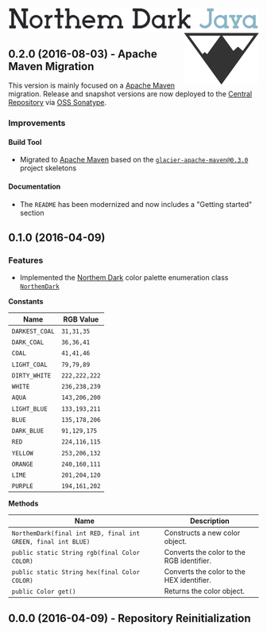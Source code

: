 <img align="center" src="https://raw.githubusercontent.com/arcticicestudio/northem-dark-java/develop/src/main/assets/media/northem-dark-java-banner.png" alt="Northem Dark Java"/> <a href="https://github.com/arcticicestudio/northem-dark"><img align="right" src="https://raw.githubusercontent.com/arcticicestudio/northem-dark-java/develop/src/main/assets/media/northem-logo.png"/></a>

## 0.2.0 (2016-08-03) - Apache Maven Migration
This version is mainly focused on a [Apache Maven](https://maven.apache.org) migration.
Release and snapshot versions are now deployed to the [Central Repository](https://search.maven.org) via [OSS Sonatype](https://oss.sonatype.org).

### Improvements
#### Build Tool
  - Migrated to [Apache Maven](https://maven.apache.org) based on the [`glacier-apache-maven@0.3.0`](https://github.com/arcticicestudio/glacier-apache-maven) project skeletons

#### Documentation
  - The `README` has been modernized and now includes a "Getting started" section

## 0.1.0 (2016-04-09)
### Features
  - Implemented the [Northem Dark](https://github.com/arcticicestudio/northem-dark) color palette enumeration class [`NorthemDark`](https://github.com/arcticicestudio/northem-dark-java/blob/master/src/main/java/com/arcticicestudio/northem/NorthemDark.java)  

**Constants**

| Name           | RGB Value     |
| -------------- | ------------- |
| `DARKEST_COAL` | `31,31,35`    |
| `DARK_COAL`    | `36,36,41`    |
| `COAL`         | `41,41,46`    |
| `LIGHT_COAL`   | `79,79,89`    |
| `DIRTY_WHITE`  | `222,222,222` |
| `WHITE`        | `236,238,239` |
| `AQUA`         | `143,206,200` |
| `LIGHT_BLUE`   | `133,193,211` |
| `BLUE`         | `135,178,206` |
| `DARK_BLUE`    | `91,129,175`  |
| `RED`          | `224,116,115` |
| `YELLOW`       | `253,206,132` |
| `ORANGE`       | `240,160,111` |
| `LIME`         | `201,204,120` |
| `PURPLE`       | `194,161,202` |

**Methods**

| Name | Description |
| ---- | ----------- |
| `NorthemDark(final int RED, final int GREEN, final int BLUE)` | Constructs a new color object. |
| `public static String rgb(final Color COLOR)` | Converts the color to the RGB identifier. |
| `public static String hex(final Color COLOR)` | Converts the color to the HEX identifier. |
| `public Color get()` | Returns the color object. |

## 0.0.0 (2016-04-09) - Repository Reinitialization
